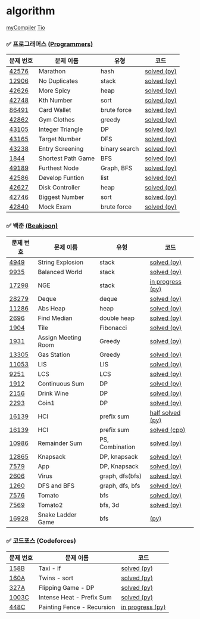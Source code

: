 # algorithm
[myCompiler](https://www.mycompiler.io/ko/new/python)
[Tio](https://tio.run/#python3)

### ✅ 프로그래머스 [(Programmers)](https://school.programmers.co.kr/learn/challenges?tab=algorithm_practice_kit)
| 문제 번호 | 문제 이름 | 유형 | 코드 |
|----------|----------|------|------|
| [42576](https://school.programmers.co.kr/learn/courses/30/lessons/42576) | Marathon | hash | [solved (py)](programmers/Marathon.py) |
| [12906](https://school.programmers.co.kr/learn/courses/30/lessons/12906) | No Duplicates | stack | [solved (py)](programmers/NoDuplicates.py) |
| [42626](https://school.programmers.co.kr/learn/courses/30/lessons/42626) | More Spicy | heap | [solved (py)](programmers/MoreSpicy.py) |
| [42748](https://school.programmers.co.kr/learn/courses/30/lessons/42748) | Kth Number | sort | [solved (py)](programmers/KthNumber.py) |
| [86491](https://school.programmers.co.kr/learn/courses/30/lessons/86491) | Card Wallet | brute force | [solved (py)](programmers/CardWallet.py) |
| [42862](https://school.programmers.co.kr/learn/courses/30/lessons/42862) | Gym Clothes | greedy | [solved (py)](programmers/GymClothes.py) |
| [43105](https://school.programmers.co.kr/learn/courses/30/lessons/43105) | Integer Triangle | DP | [solved (py)](programmers/IntegerTriangle.py) |
| [43165](https://school.programmers.co.kr/learn/courses/30/lessons/43165) | Target Number | DFS | [solved (py)](programmers/TargetNumber.py) |
| [43238](https://school.programmers.co.kr/learn/courses/30/lessons/43238) | Entry Screening | binary search | [solved (py)](programmers/EntryScreening.py) |
| [1844](https://school.programmers.co.kr/learn/courses/30/lessons/1844) | Shortest Path Game | BFS | [solved (py)](programmers/ShortestPathGame.py) |
| [49189](https://school.programmers.co.kr/learn/courses/30/lessons/49189) | Furthest Node | Graph, BFS | [solved (py)](programmers/FurthestNode.py) |
| [42586](https://school.programmers.co.kr/learn/courses/30/lessons/42586) | Develop Funtion | list | [solved (py)](programmers/DevelopFuntion.py) |
| [42627](https://school.programmers.co.kr/learn/courses/30/lessons/42627) | Disk Controller | heap | [solved (py)](programmers/DiskController.py) |
| [42746](https://school.programmers.co.kr/learn/courses/30/lessons/42746) | Biggest Number | sort | [solved (py)](programmers/BiggestNumber.py) |
| [42840](https://school.programmers.co.kr/learn/courses/30/lessons/42840) | Mock Exam | brute force | [solved (py)](programmers/MockExam.py) |

### ✅ 백준 [(Beakjoon)](https://www.acmicpc.net/step)
| 문제 번호 | 문제 이름 | 유형 | 코드 |
|----------|----------|------|------|
| [4949](https://www.acmicpc.net/problem/4949) | String Explosion | stack | [solved (py)](baekjoon/StringExplosion.py) |
| [9935](https://www.acmicpc.net/problem/9935) | Balanced World | stack | [solved (py)](baekjoon/BalancedWorld.py) |
| [17298](https://www.acmicpc.net/problem/17298) | NGE | stack | [in progress (py)](baekjoon/NGE.py) |
| [28279](https://www.acmicpc.net/problem/28279) | Deque | deque | [solved (py)](baekjoon/Deque.py) |
| [11286](https://www.acmicpc.net/problem/11286) | Abs Heap | heap | [solved (py)](baekjoon/AbsHeap.py) |
| [2696](https://www.acmicpc.net/problem/2696) | Find Median | double heap | [solved (py)](baekjoon/FindMedian.py) |
| [1904](https://www.acmicpc.net/problem/1904) | Tile | Fibonacci | [solved (py)](baekjoon/Tile.py) |
| [1931](https://www.acmicpc.net/problem/1931) | Assign Meeting Room | Greedy | [solved (py)](baekjoon/AssignMeetingRoom.py) |
| [13305](https://www.acmicpc.net/problem/13305) | Gas Station | Greedy | [solved (py)](baekjoon/GasStation.py) |
| [11053](https://www.acmicpc.net/problem/11053) | LIS | LIS | [solved (py)](baekjoon/LIS.py) |
| [9251](https://www.acmicpc.net/problem/9251) | LCS | LCS | [solved (py)](baekjoon/LCS.py) |
| [1912](https://www.acmicpc.net/problem/1912) | Continuous Sum | DP | [solved (py)](baekjoon/ContinuousSum.py) |
| [2156](https://www.acmicpc.net/problem/2156) | Drink Wine | DP | [solved (py)](baekjoon/DrinkWine.py) |
| [2293](https://www.acmicpc.net/problem/2293) | Coin1 | DP | [solved (py)](baekjoon/Coin1.py) |
| [16139](https://www.acmicpc.net/problem/16139) | HCI | prefix sum | [half solved (py)](baekjoon/HCI.py) |
| [16139](https://www.acmicpc.net/problem/16139) | HCI | prefix sum | [solved (cpp)](baekjoon/HCI.cpp) |
| [10986](https://www.acmicpc.net/problem/10986) | Remainder Sum | PS, Combination | [solved (py)](baekjoon/RemainderSum.py) |
| [12865](https://www.acmicpc.net/problem/12865) | Knapsack | DP, knapsack | [solved (py)](baekjoon/Knapsack.py) |
| [7579](https://www.acmicpc.net/problem/7579) | App | DP, Knapsack | [solved (py)](baekjoon/App.py) |
| [2606](https://www.acmicpc.net/problem/2606) | Virus | graph, dfs(bfs) | [solved (py)](baekjoon/Virus.py) |
| [1260](https://www.acmicpc.net/problem/1260) | DFS and BFS | graph, dfs, bfs | [solved (py)](baekjoon/DFSnBFS.py) |
| [7576](https://www.acmicpc.net/problem/7576) | Tomato | bfs | [solved (py)](baekjoon/Tomato.py) |
| [7569](https://www.acmicpc.net/problem/7569) | Tomato2 | bfs, 3d | [solved (py)](baekjoon/Tomato2.py) |
| [16928](https://www.acmicpc.net/problem/16928) | Snake Ladder Game | bfs | [ (py)](baekjoon/SnakeGame.py) |

### ✅ 코드포스 (Codeforces)
| 문제 번호 | 문제 이름 | 코드 |
|----------|----------|------|
| [158B](https://codeforces.com/contest/158/problem/B) | Taxi - if | [solved (py)](codeforces/Taxi.py) |
| [160A](https://codeforces.com/contest/160/problem/A) | Twins - sort | [solved (py)](codeforces/Twins.py) |
| [327A](https://codeforces.com/contest/327/problem/A) | Flipping Game - DP | [solved (py)](codeforces/FlippingGame.py) |
| [1003C](https://codeforces.com/contest/1003/problem/C) | Intense Heat - Prefix Sum | [solved (py)](codeforces/IntenseHeat.py) |
| [448C](https://codeforces.com/contest/448/problem/C) | Painting Fence - Recursion | [in progress (py)](codeforces/PaintingFence.py) |
